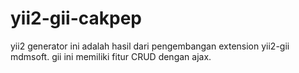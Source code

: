 # yii2-gii-cakpep

yii2 generator ini adalah hasil dari pengembangan extension yii2-gii mdmsoft.
gii ini memiliki fitur CRUD dengan ajax.
